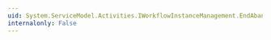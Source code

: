 ```yaml
---
uid: System.ServiceModel.Activities.IWorkflowInstanceManagement.EndAbandon(System.IAsyncResult)
internalonly: False
---
```

